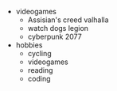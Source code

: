 * videogames
  * Assisian's creed valhalla
  * watch dogs legion
  * cyberpunk 2077
* hobbies
  * cycling
  * videogames
  * reading
  * coding 
